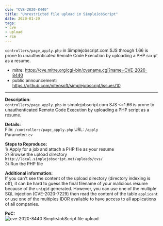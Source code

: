 ```yaml
---
cve: "CVE-2020-8440"
title: "Unrestricted file upload in SimpleJobScript"
date: 2020-01-29
tags:
- cve
- upload
- rce
---
```

`controllers/page_apply.php` in Simplejobscript.com SJS through 1.66 is prone to unauthenticated Remote Code Execution by uploading a PHP script as a resume.

- mitre: https://cve.mitre.org/cgi-bin/cvename.cgi?name=CVE-2020-8440
- public announcement: https://github.com/niteosoft/simplejobscript/issues/10

<hr />

**Description:**  
`controllers/page_apply.php` in simplejobscript.com SJS <=1.66 is prone to unauthenticated Remote Code Execution by uploading a PHP script as a resume.

**Details:**  
File: `/controllers/page_apply.php`
URL: `/apply`  
Parameter: `cv`  

**Steps to Reproduce:**  
1/ Apply for a job and attach a PHP file as your resume  
2/ Browse the upload directory `http://local.simplejobscript.net/uploads/cvs/`  
3/ Run the PHP file  

**Additional information:**  
If you can't see the content of the upload directory (directory indexing is off), it can be hard to guess the final filename of your malicious resume because of the `uniqid` generated.
However, you can use one of the multiple SQL injection (CVE-2020-7229) then read the content of the table `applicant` or use one of the multiples IDOR available to have access to all applications of all companies.

**PoC:**  
![cve-2020-8440 SimpleJobScript file upload](/images/cve-2020-8440.png)
